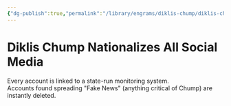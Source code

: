 ```yaml
---
{"dg-publish":true,"permalink":"/library/engrams/diklis-chump/diklis-chump-nationalizes-all-social-media/","tags":["DC/Faux"]}
---
```


# Diklis Chump Nationalizes All Social Media
Every account is linked to a state-run monitoring system.  
Accounts found spreading "Fake News" (anything critical of Chump) are instantly deleted.
